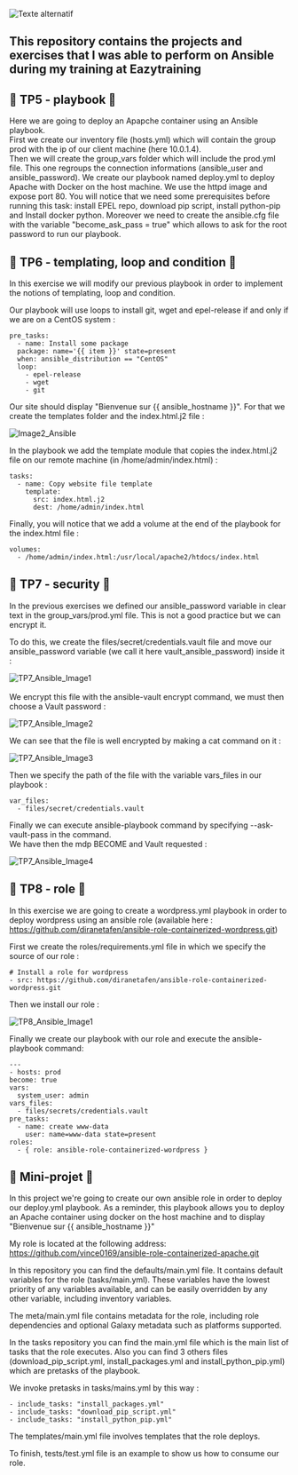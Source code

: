 ![Texte
   alternatif](https://www.fullstackpython.com/img/logos/ansible-wide.png)

## This repository contains the projects and exercises that I was able to perform on Ansible during my training at Eazytraining

## :file_folder: TP5 - playbook :file_folder:

Here we are going to deploy an Apapche container using an Ansible playbook.  
First we create our inventory file (hosts.yml) which will contain the group prod with the ip of our client machine (here 10.0.1.4).  
Then we will create the group_vars folder which will include the prod.yml file.
This one regroups the connection informations (ansible_user and ansible_password).
We create our playbook named deploy.yml to deploy Apache with Docker on the host machine. We use the httpd image and expose port 80.
You will notice that we need some prerequisites before running this task: install EPEL repo, download pip script, install python-pip and Install docker python.
Moreover we need to create the ansible.cfg file with the variable "become_ask_pass = true" which allows to ask for the root password to run our playbook.


## :file_folder: TP6 -  templating, loop and condition   :file_folder:

In this exercise we will modify our previous playbook in order to implement the notions of templating, loop and condition.

Our playbook will use loops to install git, wget and epel-release if and only if we are on a CentOS system : 
```
pre_tasks:
  - name: Install some package
  package: name='{{ item }}' state=present
  when: ansible_distribution == "CentOS"
  loop:
    - epel-release
    - wget
    - git
  ```

Our site should display "Bienvenue sur  {{ ansible_hostname }}". 
For that we create the templates folder and the index.html.j2 file :

![Image2_Ansible](https://user-images.githubusercontent.com/104725171/206933639-59b2c5b4-3b66-406c-a85a-43941f78be14.png)

In the playbook we add the template module that copies the index.html.j2 file on our remote machine (in /home/admin/index.html) :
```
tasks:
  - name: Copy website file template
    template:
      src: index.html.j2
      dest: /home/admin/index.html
```

Finally,  you will notice that we add a volume at the end of the playbook for the index.html file : 
```
volumes:
  - /home/admin/index.html:/usr/local/apache2/htdocs/index.html
  ```


## :file_folder: TP7 -  security :file_folder:
In the previous exercises we defined our ansible_password variable in clear text in the group_vars/prod.yml file.
This is not a good practice but we can encrypt it.

To do this, we create the files/secret/credentials.vault file and move our ansible_password variable (we call it here vault_ansible_password) inside it :

![TP7_Ansible_Image1](https://user-images.githubusercontent.com/104725171/206931903-37051810-d977-4ebb-8c4d-1397a7edbee9.png)
<br>
<br>
We encrypt this file with the ansible-vault encrypt command, we must then choose a Vault password :

![TP7_Ansible_Image2](https://user-images.githubusercontent.com/104725171/206999820-73cb8954-442d-4091-97b0-d1baeacfab5e.png)

   
We can see that the file is well encrypted by making a cat command on it :

![TP7_Ansible_Image3](https://user-images.githubusercontent.com/104725171/207000224-d03853d3-f63c-43bf-9135-ddac62c74f76.png)

   
Then we specify the path of the file with the variable vars_files in our playbook : 
```
var_files:
  - files/secret/credentials.vault
```
  
Finally we can execute ansible-playbook command by specifying --ask-vault-pass in the command.  
We have then the mdp BECOME and Vault requested : 

![TP7_Ansible_Image4](https://user-images.githubusercontent.com/104725171/207000474-a7b972e3-ccfe-42ba-9b54-c6994fa0cc3a.png)



## :file_folder: TP8 - role :file_folder:

In this exercise we are going to create a wordpress.yml playbook in order to deploy wordpress using an ansible role (available here : https://github.com/diranetafen/ansible-role-containerized-wordpress.git)

First we create the roles/requirements.yml file in which we specify the source of our role : 
````
# Install a role for wordpress
- src: https://github.com/diranetafen/ansible-role-containerized-wordpress.git
````
Then we install our role :

![TP8_Ansible_Image1](https://user-images.githubusercontent.com/104725171/207000817-807cfccb-4ee3-40f7-b376-599fe512bf0d.png)

   
Finally we create our playbook with our role and execute the ansible-playbook command: 
```
---
- hosts: prod
become: true
vars:
  system_user: admin
vars_files:
  - files/secrets/credentials.vault
pre_tasks:
  - name: create www-data
    user: name=www-data state=present
roles:
  - { role: ansible-role-containerized-wordpress }
   ```



## :file_folder: Mini-projet :file_folder:


In this project we're going to create our own ansible role in order to deploy our deploy.yml playbook.
As a reminder, this playbook allows you to deploy an Apache container using docker on the host machine and to display "Bienvenue sur {{ ansible_hostname }}"

My role is located at the following address: https://github.com/vince0169/ansible-role-containerized-apache.git

In this repository you can find the defaults/main.yml file.
It contains default variables for the role (tasks/main.yml). These variables have the lowest priority of any variables available, and can be easily overridden by any other variable, including inventory variables.

The meta/main.yml file contains metadata for the role, including role dependencies and optional Galaxy metadata such as platforms supported.

In the tasks repository you can find the main.yml file which is the main list of tasks that the role executes.
Also you can find 3 others files (download_pip_script.yml, install_packages.yml and install_python_pip.yml) which are pretasks of the playbook.

We invoke  pretasks in tasks/mains.yml by this way : 
````
- include_tasks: "install_packages.yml"
- include_tasks: "download_pip_script.yml"
- include_tasks: "install_python_pip.yml"
````

The templates/main.yml file involves templates that the role deploys.

To finish, tests/test.yml file is an example to show us how to consume our role.
